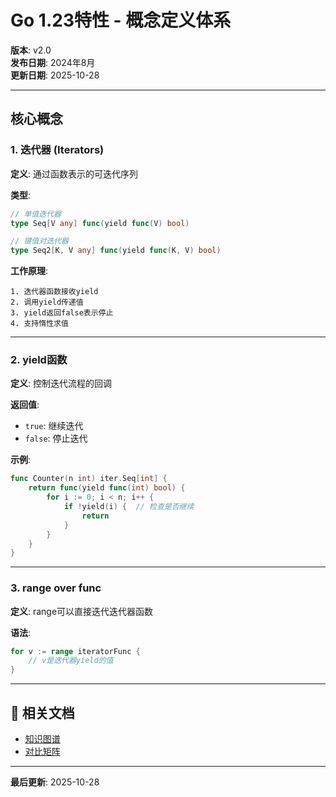 # Go 1.23特性 - 概念定义体系

**版本**: v2.0  
**发布日期**: 2024年8月  
**更新日期**: 2025-10-28

---

## 核心概念

### 1. 迭代器 (Iterators)

**定义**: 通过函数表示的可迭代序列

**类型**:
```go
// 单值迭代器
type Seq[V any] func(yield func(V) bool)

// 键值对迭代器
type Seq2[K, V any] func(yield func(K, V) bool)
```

**工作原理**:
```
1. 迭代器函数接收yield
2. 调用yield传递值
3. yield返回false表示停止
4. 支持惰性求值
```

---

### 2. yield函数

**定义**: 控制迭代流程的回调

**返回值**:
- `true`: 继续迭代
- `false`: 停止迭代

**示例**:
```go
func Counter(n int) iter.Seq[int] {
    return func(yield func(int) bool) {
        for i := 0; i < n; i++ {
            if !yield(i) {  // 检查是否继续
                return
            }
        }
    }
}
```

---

### 3. range over func

**定义**: range可以直接迭代迭代器函数

**语法**:
```go
for v := range iteratorFunc {
    // v是迭代器yield的值
}
```

---

## 🔗 相关文档

- [知识图谱](./00-知识图谱.md)
- [对比矩阵](./00-对比矩阵.md)

---

**最后更新**: 2025-10-28
